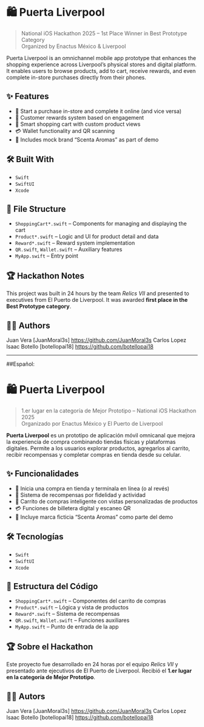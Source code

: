 # 🛍️ Puerta Liverpool

> National iOS Hackathon 2025 – 1st Place Winner in Best Prototype Category  
> Organized by Enactus México & Liverpool

Puerta Liverpool is an omnichannel mobile app prototype that enhances the shopping experience across Liverpool’s physical stores and digital platform. It enables users to browse products, add to cart, receive rewards, and even complete in-store purchases directly from their phones.

## ✨ Features

- 🔄 Start a purchase in-store and complete it online (and vice versa)
- 🎁 Customer rewards system based on engagement
- 🛒 Smart shopping cart with custom product views
- 💳 Wallet functionality and QR scanning
- 🌱 Includes mock brand “Scenta Aromas” as part of demo

## 🛠️ Built With

- `Swift`
- `SwiftUI`
- `Xcode`

## 📂 File Structure

- `ShoppingCart*.swift` – Components for managing and displaying the cart
- `Product*.swift` – Logic and UI for product detail and data
- `Reward*.swift` – Reward system implementation
- `QR.swift`, `Wallet.swift` – Auxiliary features
- `MyApp.swift` – Entry point

## 🏆 Hackathon Notes

This project was built in 24 hours by the team *Relics VII* and presented to executives from El Puerto de Liverpool. It was awarded **first place in the Best Prototype category**.

## 👨‍💻 Authors

Juan Vera [JuanMoral3s] https://github.com/JuanMoral3s
Carlos Lopez
Isaac Botello [botellopai18] https://github.com/botellopai18

---------------------------------------------------------------------------------------------------------------------------------------------------------------------------
##Español:

# 🛍️ Puerta Liverpool

> 1.er lugar en la categoría de Mejor Prototipo – National iOS Hackathon 2025  
> Organizado por Enactus México y El Puerto de Liverpool

**Puerta Liverpool** es un prototipo de aplicación móvil omnicanal que mejora la experiencia de compra combinando tiendas físicas y plataformas digitales. Permite a los usuarios explorar productos, agregarlos al carrito, recibir recompensas y completar compras en tienda desde su celular.

## ✨ Funcionalidades

- 🔄 Inicia una compra en tienda y termínala en línea (o al revés)
- 🎁 Sistema de recompensas por fidelidad y actividad
- 🛒 Carrito de compras inteligente con vistas personalizadas de productos
- 💳 Funciones de billetera digital y escaneo QR
- 🌱 Incluye marca ficticia “Scenta Aromas” como parte del demo

## 🛠️ Tecnologías

- `Swift`
- `SwiftUI`
- `Xcode`

## 📂 Estructura del Código

- `ShoppingCart*.swift` – Componentes del carrito de compras
- `Product*.swift` – Lógica y vista de productos
- `Reward*.swift` – Sistema de recompensas
- `QR.swift`, `Wallet.swift` – Funciones auxiliares
- `MyApp.swift` – Punto de entrada de la app

## 🏆 Sobre el Hackathon

Este proyecto fue desarrollado en 24 horas por el equipo *Relics VII* y presentado ante ejecutivos de El Puerto de Liverpool. Recibió el **1.er lugar en la categoría de Mejor Prototipo**.

## 👨‍💻 Autors

Juan Vera [JuanMoral3s] https://github.com/JuanMoral3s
Carlos Lopez
Isaac Botello [botellopai18] https://github.com/botellopai18
